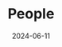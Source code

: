 ---
title: People
date: 2024-06-11

type: landing

sections:
  - block: people
    content:
      title: Professor
      # Choose which groups/teams of users to display.
      #   Edit `user_groups` in each user's profile to add them to one or more of these groups.
      user_groups:
          - Professor
      sort_by: Params.last_name
      sort_ascending: true
    design:
      show_interests: false
      show_role: true
      show_social: true
      show_organizations: true

  # - block: people
  #   content:
  #     title: Student Researchers (Graduate)
  #     # Choose which groups/teams of users to display.
  #     #   Edit `user_groups` in each user's profile to add them to one or more of these groups.
  #     user_groups:
  #       - Ph.D. Student
  #       - M.S. Student
  #         # - 박사과정
  #         # - 석사과정
  #         # - 학부연구생
  #         # - Principal Investigators
  #         # - Researchers
  #         # - Grad Students
  #         # - Administration
  #         # - Visitors
  #         # - Alumni
  #     sort_by: Params.last_name
  #     sort_ascending: true
  #   design:
  #     show_interests: true
  #     show_role: true
  #     show_social: true
  #     show_organizations: false
  #     columns: 1

  - block: people
    content:
      title: Student Researchers (Undergraduate)
      # Choose which groups/teams of users to display.
      #   Edit `user_groups` in each user's profile to add them to one or more of these groups.
      user_groups:
        - Student
          # - 박사과정
          # - 석사과정
          # - 학부연구생
          # - Principal Investigators
          # - Researchers
          # - Grad Students
          # - Administration
          # - Visitors
          # - Alumni
      sort_by: Params.last_name
      sort_ascending: true
    design:
      show_interests: true
      show_role: true
      show_social: true
      show_organizations: false
      columns: 2

  - block: people   
    content:
      title: Alumni
      # Choose which groups/teams of users to display.
      #   Edit `user_groups` in each user's profile to add them to one or more of these groups.
      user_groups:
        - Alumni
          # - 박사과정
          # - 석사과정
          # - 학부연구생
          # - Principal Investigators
          # - Researchers
          # - Grad Students
          # - Administration
          # - Visitors
          # - Alumni
      sort_by: Params.last_name
      sort_ascending: true
    design:
      show_interests: false
      show_role: true
      show_social: true
      show_organizations: true
      columns: 2
---